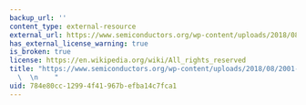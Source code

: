 ```yaml
---
backup_url: ''
content_type: external-resource
external_url: https://www.semiconductors.org/wp-content/uploads/2018/08/2001-Executive-Summary.pdf
has_external_license_warning: true
is_broken: true
license: https://en.wikipedia.org/wiki/All_rights_reserved
title: "https://www.semiconductors.org/wp-content/uploads/2018/08/2001-Executive-Summary.pdf\
  \  \n    "
uid: 784e80cc-1299-4f41-967b-efba14c7fca1
---
```

